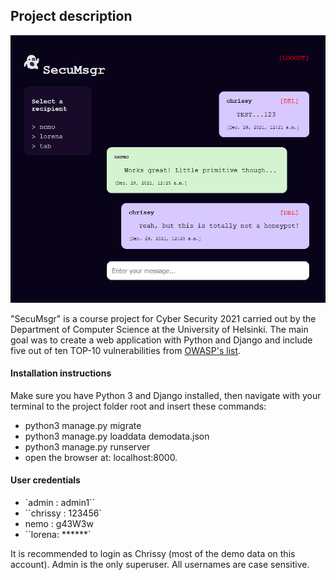 ## Project description

<img src=".\documents\screenshot_1.PNG" alt="screenshot_1" style="zoom: 67%;" />

"SecuMsgr" is a course project for Cyber Security 2021 carried out by the Department of Computer Science at the University of Helsinki. The main goal was to create a web application with Python and Django and include five out of ten TOP-10 vulnerabilities from [OWASP's list](https://owasp.org/Top10/).

#### Installation instructions

Make sure you have Python 3 and Django installed, then navigate with your terminal to the project folder root and insert these commands:

- python3 manage.py migrate
- python3 manage.py loaddata demodata.json
- python3 manage.py runserver
- open the browser at: localhost:8000.

#### User credentials

- `admin : admin1``
- ``chrissy : 123456`
- nemo : g43W3w
- ``lorena: ******`

It is recommended to login as Chrissy (most of the demo data on this account). Admin is the only superuser. All usernames are case sensitive.

